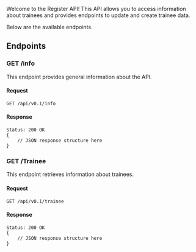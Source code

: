 Welcome to the Register API! This API allows you to access information about trainees and provides endpoints to update and create trainee data. 

Below are the available endpoints.

## Endpoints

### GET /info

This endpoint provides general information about the API.

#### Request

`GET /api/v0.1/info`

#### Response
```
Status: 200 OK
{
    // JSON response structure here
}
```

### GET /Trainee

This endpoint retrieves information about trainees.

#### Request

`GET /api/v0.1/trainee`

#### Response

```
Status: 200 OK
{
    // JSON response structure here
}
```
